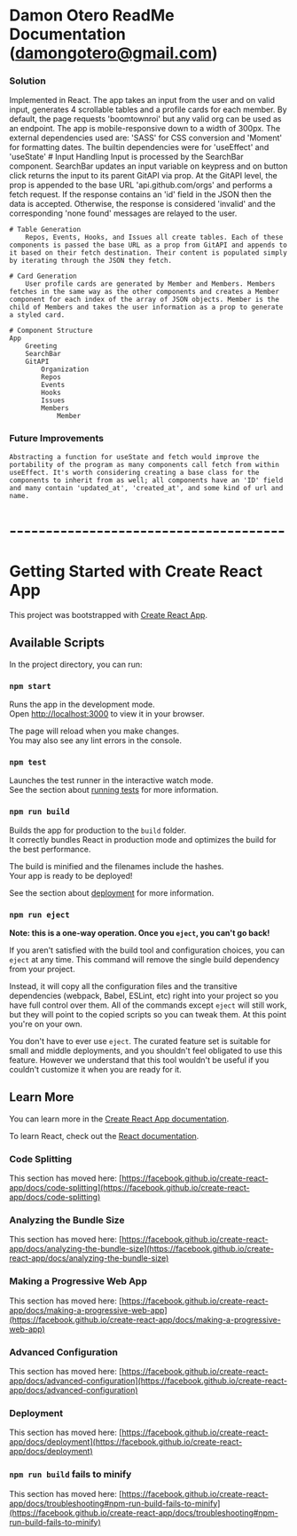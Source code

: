 # Damon Otero ReadMe Documentation (damongotero@gmail.com)

### Solution
Implemented in React. The app takes an input from the user and on valid input, generates 4 scrollable tables and a profile cards for each member. By default, the page requests 'boomtownroi' but any valid org can be used as an endpoint. The app is mobile-responsive down to a width of 300px. The external dependencies used are: 'SASS' for CSS conversion and 'Moment' for formatting dates. The builtin dependencies were for 'useEffect' and 'useState'
    # Input Handling
        Input is processed by the SearchBar component. SearchBar updates an input variable on keypress and on button click returns the input to its parent GitAPI via prop.
        At the GitAPI level, the prop is appended to the base URL 'api.github.com/orgs' and performs a fetch request. If the response contains an 'id' field in the JSON then the data is accepted. Otherwise, the response is considered 'invalid' and the corresponding 'none found' messages are relayed to the user.
    
    # Table Generation
        Repos, Events, Hooks, and Issues all create tables. Each of these components is passed the base URL as a prop from GitAPI and appends to it based on their fetch destination. Their content is populated simply by iterating through the JSON they fetch.
    
    # Card Generation
        User profile cards are generated by Member and Members. Members fetches in the same way as the other components and creates a Member component for each index of the array of JSON objects. Member is the child of Members and takes the user information as a prop to generate a styled card.
        
    # Component Structure
    App
        Greeting
        SearchBar
        GitAPI
            Organization
            Repos
            Events
            Hooks
            Issues
            Members
                Member

### Future Improvements
    Abstracting a function for useState and fetch would improve the portability of the program as many components call fetch from within useEffect. It's worth considering creating a base class for the components to inherit from as well; all components have an 'ID' field and many contain 'updated_at', 'created_at', and some kind of url and name. 



# --------------------------------------


# Getting Started with Create React App

This project was bootstrapped with [Create React App](https://github.com/facebook/create-react-app).

## Available Scripts

In the project directory, you can run:

### `npm start`

Runs the app in the development mode.\
Open [http://localhost:3000](http://localhost:3000) to view it in your browser.

The page will reload when you make changes.\
You may also see any lint errors in the console.

### `npm test`

Launches the test runner in the interactive watch mode.\
See the section about [running tests](https://facebook.github.io/create-react-app/docs/running-tests) for more information.

### `npm run build`

Builds the app for production to the `build` folder.\
It correctly bundles React in production mode and optimizes the build for the best performance.

The build is minified and the filenames include the hashes.\
Your app is ready to be deployed!

See the section about [deployment](https://facebook.github.io/create-react-app/docs/deployment) for more information.

### `npm run eject`

**Note: this is a one-way operation. Once you `eject`, you can't go back!**

If you aren't satisfied with the build tool and configuration choices, you can `eject` at any time. This command will remove the single build dependency from your project.

Instead, it will copy all the configuration files and the transitive dependencies (webpack, Babel, ESLint, etc) right into your project so you have full control over them. All of the commands except `eject` will still work, but they will point to the copied scripts so you can tweak them. At this point you're on your own.

You don't have to ever use `eject`. The curated feature set is suitable for small and middle deployments, and you shouldn't feel obligated to use this feature. However we understand that this tool wouldn't be useful if you couldn't customize it when you are ready for it.

## Learn More

You can learn more in the [Create React App documentation](https://facebook.github.io/create-react-app/docs/getting-started).

To learn React, check out the [React documentation](https://reactjs.org/).

### Code Splitting

This section has moved here: [https://facebook.github.io/create-react-app/docs/code-splitting](https://facebook.github.io/create-react-app/docs/code-splitting)

### Analyzing the Bundle Size

This section has moved here: [https://facebook.github.io/create-react-app/docs/analyzing-the-bundle-size](https://facebook.github.io/create-react-app/docs/analyzing-the-bundle-size)

### Making a Progressive Web App

This section has moved here: [https://facebook.github.io/create-react-app/docs/making-a-progressive-web-app](https://facebook.github.io/create-react-app/docs/making-a-progressive-web-app)

### Advanced Configuration

This section has moved here: [https://facebook.github.io/create-react-app/docs/advanced-configuration](https://facebook.github.io/create-react-app/docs/advanced-configuration)

### Deployment

This section has moved here: [https://facebook.github.io/create-react-app/docs/deployment](https://facebook.github.io/create-react-app/docs/deployment)

### `npm run build` fails to minify

This section has moved here: [https://facebook.github.io/create-react-app/docs/troubleshooting#npm-run-build-fails-to-minify](https://facebook.github.io/create-react-app/docs/troubleshooting#npm-run-build-fails-to-minify)
